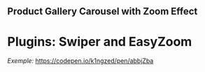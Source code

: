 ## Product Gallery Carousel with Zoom Effect
# Plugins: Swiper and EasyZoom

*Exemple:* https://codepen.io/k1ngzed/pen/abbjZba
